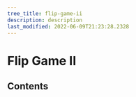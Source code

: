 ```yaml
---
tree_title: flip-game-ii
description: description
last_modified: 2022-06-09T21:23:28.2328
---
```


# Flip Game II

## Contents
